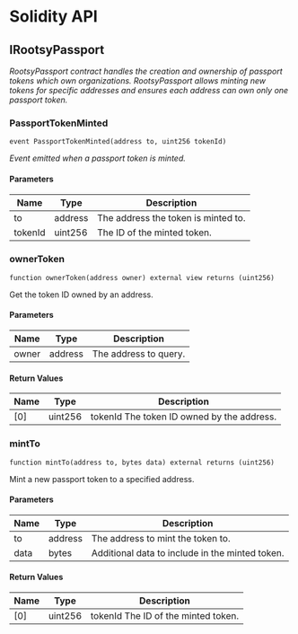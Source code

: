 # Solidity API

## IRootsyPassport

_RootsyPassport contract handles the creation and ownership of passport tokens which own organizations.
RootsyPassport allows minting new tokens for specific addresses and ensures each address can own only one passport token._

### PassportTokenMinted

```solidity
event PassportTokenMinted(address to, uint256 tokenId)
```

_Event emitted when a passport token is minted._

#### Parameters

| Name | Type | Description |
| ---- | ---- | ----------- |
| to | address | The address the token is minted to. |
| tokenId | uint256 | The ID of the minted token. |

### ownerToken

```solidity
function ownerToken(address owner) external view returns (uint256)
```

Get the token ID owned by an address.

#### Parameters

| Name | Type | Description |
| ---- | ---- | ----------- |
| owner | address | The address to query. |

#### Return Values

| Name | Type | Description |
| ---- | ---- | ----------- |
| [0] | uint256 | tokenId The token ID owned by the address. |

### mintTo

```solidity
function mintTo(address to, bytes data) external returns (uint256)
```

Mint a new passport token to a specified address.

#### Parameters

| Name | Type | Description |
| ---- | ---- | ----------- |
| to | address | The address to mint the token to. |
| data | bytes | Additional data to include in the minted token. |

#### Return Values

| Name | Type | Description |
| ---- | ---- | ----------- |
| [0] | uint256 | tokenId The ID of the minted token. |

